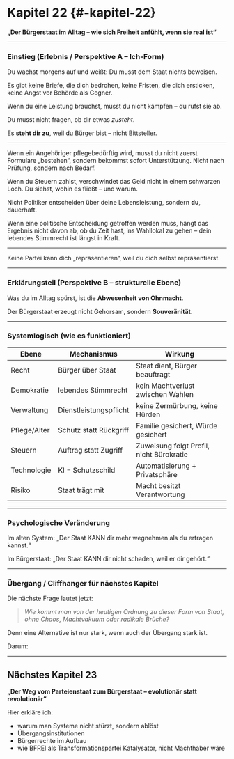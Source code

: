 # Kapitel 22 {#-kapitel-22}

**„Der Bürgerstaat im Alltag – wie sich Freiheit anfühlt, wenn sie real ist“**

---

### Einstieg (Erlebnis / Perspektive A – Ich-Form)

Du wachst morgens auf und weißt:
Du musst dem Staat nichts beweisen.

Es gibt keine Briefe, die dich bedrohen,
keine Fristen, die dich ersticken,
keine Angst vor Behörde als Gegner.

Wenn du eine Leistung brauchst,
musst du nicht kämpfen –
du rufst sie ab.

Du musst nicht fragen,
ob dir etwas *zusteht*.

Es **steht dir zu**,
weil du Bürger bist –
nicht Bittsteller.

---

Wenn ein Angehöriger pflegebedürftig wird,
musst du nicht zuerst Formulare „bestehen“,
sondern bekommst sofort Unterstützung.
Nicht nach Prüfung,
sondern nach Bedarf.

Wenn du Steuern zahlst,
verschwindet das Geld nicht in einem schwarzen Loch.
Du siehst,
wohin es fließt –
und warum.

Nicht Politiker entscheiden über deine Lebensleistung,
sondern **du**,
dauerhaft.

Wenn eine politische Entscheidung getroffen werden muss,
hängt das Ergebnis nicht davon ab,
ob du Zeit hast, ins Wahllokal zu gehen –
dein lebendes Stimmrecht
ist längst in Kraft.

---

Keine Partei kann dich „repräsentieren“,
weil du dich selbst repräsentierst.

---

### Erklärungsteil (Perspektive B – strukturelle Ebene)

Was du im Alltag spürst,
ist die **Abwesenheit von Ohnmacht**.

Der Bürgerstaat erzeugt nicht Gehorsam,
sondern **Souveränität**.

---

### Systemlogisch (wie es funktioniert)

| Ebene        | Mechanismus            | Wirkung                                  |
| ------------ | ---------------------- | ---------------------------------------- |
| Recht        | Bürger über Staat      | Staat dient, Bürger beauftragt           |
| Demokratie   | lebendes Stimmrecht    | kein Machtverlust zwischen Wahlen        |
| Verwaltung   | Dienstleistungspflicht | keine Zermürbung, keine Hürden           |
| Pflege/Alter | Schutz statt Rückgriff | Familie gesichert, Würde gesichert       |
| Steuern      | Auftrag statt Zugriff  | Zuweisung folgt Profil, nicht Bürokratie |
| Technologie  | KI = Schutzschild      | Automatisierung + Privatsphäre           |
| Risiko       | Staat trägt mit        | Macht besitzt Verantwortung              |

---

### Psychologische Veränderung

Im alten System:
„Der Staat KANN dir mehr wegnehmen als du ertragen kannst.“

Im Bürgerstaat:
„Der Staat KANN dir nicht schaden,
weil er dir gehört.“

---

### Übergang / Cliffhanger für nächstes Kapitel

Die nächste Frage lautet jetzt:

> *Wie kommt man von der heutigen Ordnung zu dieser Form von Staat, ohne Chaos, Machtvakuum oder radikale Brüche?*

Denn eine Alternative ist nur stark,
wenn auch der Übergang stark ist.

Darum:

---

## Nächstes Kapitel 23

**„Der Weg vom Parteienstaat zum Bürgerstaat – evolutionär statt revolutionär“**

Hier erkläre ich:

* warum man Systeme nicht stürzt, sondern ablöst
* Übergangsinstitutionen
* Bürgerrechte im Aufbau
* wie BFREI als Transformationspartei Katalysator, nicht Machthaber wäre
